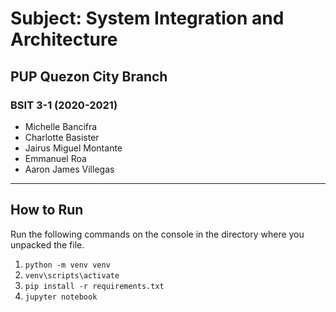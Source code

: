 # Subject: System Integration and Architecture
## PUP Quezon City Branch 
### BSIT 3-1 (2020-2021)
* Michelle Bancifra
* Charlotte Basister
* Jairus Miguel Montante
* Emmanuel Roa
* Aaron James Villegas
---
## How to Run
Run the following commands on the console in the directory where you unpacked the file.
1. ```python -m venv venv```
2. ```venv\scripts\activate```
3. ```pip install -r requirements.txt```
4. ```jupyter notebook```